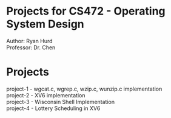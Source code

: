 # Projects for CS472 - Operating System Design
 Author: Ryan Hurd<br/>
 Professor: Dr. Chen<br/>

# Projects 
project-1 - wgcat.c, wgrep.c, wzip.c, wunzip.c implementation<br/>
project-2 - XV6 implementation<br/>
project-3 - Wisconsin Shell Implementation<br/>
project-4 - Lottery Scheduling in XV6<br/>
